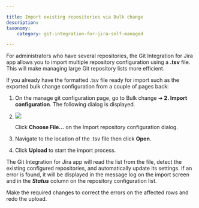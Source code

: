 ```yaml
---

title: Import existing repositories via Bulk change
description:
taxonomy:
    category: git-integration-for-jira-self-managed

---
```

For administrators who have several repositories, the Git Integration for Jira app allows you to import multiple repository configuration using a **.tsv** file. This will make managing large Git repository lists more efficient.

If you already have the formatted .tsv file ready for import such as the exported bulk change configuration from a couple of pages back:

1.  On the manage git configuration page, go to Bulk change ➜ **2\. Import configuration**. The following dialog is displayed.

2.  ![](https://bigbrassband.atlassian.net/wiki/download/thumbnails/1930397888/gitserver-gitcfg-bulk-change-import-dlg(c).png?version=1&modificationDate=1630642863364&cacheVersion=1&api=v2&width=544&height=412)

    Click **Choose File...** on the Import repository configuration dialog.

3.  Navigate to the location of the .tsv file then click **Open**.

4.  Click **Upload** to start the import process.


The Git Integration for Jira app will read the list from the file, detect the existing configured repositories, and automatically update its settings. If an error is found, it will be displayed in the message log on the import screen and in the _**Status**_ column on the repository configuration list. 

Make the required changes to correct the errors on the affected rows and redo the upload.

